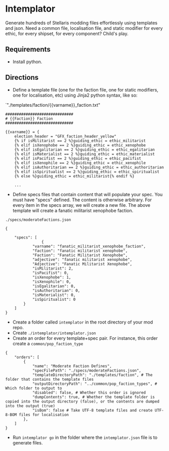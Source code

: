 # Intemplator

Generate hundreds of Stellaris modding files effortlessly using templates and json. Need a common file, localisation file, and static modifier for every ethic, for every shipset, for every component? Child's play.

## Requirements

- Install python.

## Directions

- Define a template file (one for the faction file, one for static modifiers, one for localisation, etc) using Jinja2 python syntax, like so:

`"./templates/faction/{{varname}}_faction.txt"
```
##############################
# {{Faction}} Faction
##############################

{{varname}} = {
	election_header = "GFX_faction_header_yellow"
	{% if isMilitarist == 2 %}guiding_ethic = ethic_militarist
	{% elif isXenophobe == 2 %}guiding_ethic = ethic_xenophobe
	{% elif isEgalitarian == 2 %}guiding_ethic = ethic_egalitarian
	{% elif isMaterialist == 2 %}guiding_ethic = ethic_materialist
	{% elif isPacifist == 2 %}guiding_ethic = ethic_pacifist
	{% elif isXenophile == 2 %}guiding_ethic = ethic_xenophile
	{% elif isAuthoritarian == 2 %}guiding_ethic = ethic_authoritarian
	{% elif isSpiritualist == 2 %}guiding_ethic = ethic_spiritualist
	{% else %}guiding_ethic = ethic_militarist{% endif %}
    
    ...
```

- Define specs files that contain content that will populate your spec. You must have "specs" defined. The content is otherwise arbitrary. For every item in the specs array, we will create a new file. The above template will create a fanatic militarist xenophobe faction.

`./specs/moderateFactions.json`
```
{
    
    "specs": [
                {
            "varname": "fanatic_militarist_xenophobe_faction",
            "faction": "fanatic militarist xenophobe",
            "Faction": "Fanatic Militarist Xenophobe",
            "adjective": "fanatic militarist xenophobe",
            "Adjective": "Fanatic Militarist Xenophobe",
            "isMilitarist": 2,
            "isPacifist": 0,
            "isXenophobe": 1,
            "isXenophile": 0,
            "isEgalitarian": 0,
            "isAuthoritarian": 0,
            "isMaterialist": 0,
            "isSpiritualist": 0
        }
    ]
}
```



- Create a folder called `intemplator` in the root directory of your mod repo.
- Create `./intemplator/intemplator.json`
- Create an order for every template+spec pair. For instance, this order create a `common/pop_faction_type`

```
{
    "orders": [
        {
            "name": "Moderate Faction Defines",
            "specFilePath": "./specs/moderateFactions.json",
            "templateDirectoryPath": "./templates/faction", # The folder that contains the template files
            "outputDirectoryPath": "../common/pop_faction_types", # Which folder to output to
            "disabled": false, # Whether this order is ignored
            "dumpContents": true, # Whether the template folder is copied into the output directory (false), or the contents are dumped into the output (true)
            "isBom": false # Take UTF-8 template files and create UTF-8-BOM files for localisation
        },
    ]
}
```

- Run `intemplator go` in the folder where the `intemplator.json` file is to generate files.
